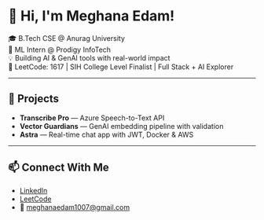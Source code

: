  # 👋 Hi, I'm Meghana Edam!  
    
🎓 B.Tech CSE @ Anurag University          
🧠 ML Intern @ Prodigy InfoTech      
💡 Building AI & GenAI tools with real-world impact           
🎯 LeetCode: 1617 | SIH College Level Finalist | Full Stack + AI Explorer     
    
--- 

## 🚀 Projects
- **Transcribe Pro** — Azure Speech-to-Text API  
- **Vector Guardians** — GenAI embedding pipeline with validation  
- **Astra** — Real-time chat app with JWT, Docker & AWS 

---

## 📫 Connect With Me
- [LinkedIn](https://linkedin.com/in/meghana-edam-849b11300)  
- [LeetCode](https://leetcode.com/Meghsedam/)  
- 📧 meghanaedam1007@gmail.com
